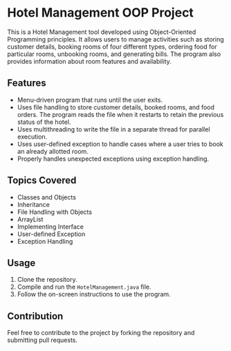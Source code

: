 # Hotel Management OOP Project

This is a Hotel Management tool developed using Object-Oriented Programming principles. It allows users to manage activities such as storing customer details, booking rooms of four different types, ordering food for particular rooms, unbooking rooms, and generating bills. The program also provides information about room features and availability. 

## Features

- Menu-driven program that runs until the user exits.
- Uses file handling to store customer details, booked rooms, and food orders. The program reads the file when it restarts to retain the previous status of the hotel.
- Uses multithreading to write the file in a separate thread for parallel execution.
- Uses user-defined exception to handle cases where a user tries to book an already allotted room.
- Properly handles unexpected exceptions using exception handling.

## Topics Covered

- Classes and Objects
- Inheritance
- File Handling with Objects
- ArrayList
- Implementing Interface
- User-defined Exception
- Exception Handling

## Usage

1. Clone the repository.
2. Compile and run the `HotelManagement.java` file.
3. Follow the on-screen instructions to use the program.

## Contribution

Feel free to contribute to the project by forking the repository and submitting pull requests.
